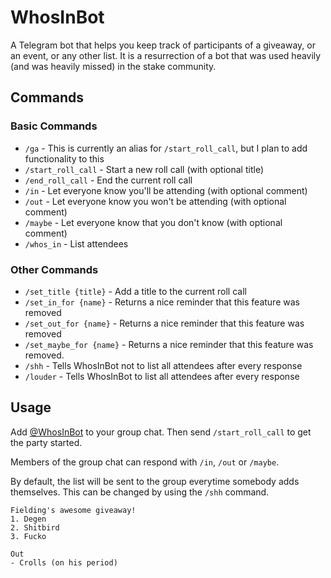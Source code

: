 # WhosInBot

A Telegram bot that helps you keep track of participants of a giveaway, or an event, or any other list. It is a resurrection of a bot that was used heavily (and was heavily missed) in the stake community.

## Commands

### Basic Commands

- `/ga` - This is currently an alias for `/start_roll_call`, but I plan to add functionality to this
- `/start_roll_call` - Start a new roll call (with optional title)
- `/end_roll_call` - End the current roll call
- `/in` - Let everyone know you'll be attending (with optional comment)
- `/out` - Let everyone know you won't be attending (with optional comment)
- `/maybe` - Let everyone know that you don't know (with optional comment)
- `/whos_in` - List attendees

### Other Commands

- `/set_title {title}` - Add a title to the current roll call
- `/set_in_for {name}` - Returns a nice reminder that this feature was removed
- `/set_out_for {name}` - Returns a nice reminder that this feature was removed
- `/set_maybe_for {name}` - Returns a nice reminder that this feature was removed.
- `/shh` - Tells WhosInBot not to list all attendees after every response
- `/louder` - Tells WhosInBot to list all attendees after every response

## Usage

Add [@WhosInBot](https://t.me/FieldingsWhosInBot) to your group chat. Then send `/start_roll_call` to get the party started.


Members of the group chat can respond with `/in`, `/out` or `/maybe`.

By default, the list will be sent to the group everytime somebody adds themselves. This can be changed by using the `/shh` command.

```
Fielding's awesome giveaway!
1. Degen
2. Shitbird
3. Fucko

Out
- Crolls (on his period)
```